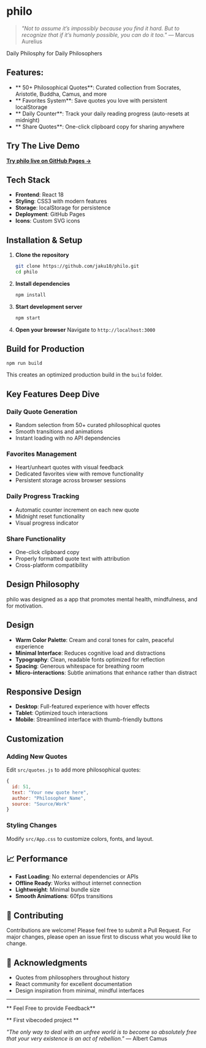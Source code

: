 # philo  

> *"Not to assume it’s impossibly because you find it hard. But to recognize that if it’s humanly possible, you can do it too."* — Marcus Aurelius
> 
Daily Philosphy for Daily Philosophers

##  Features: 

- ** 50+ Philosophical Quotes**: Curated collection from Socrates, Aristotle, Buddha, Camus, and more
- ** Favorites System**: Save quotes you love with persistent localStorage
- ** Daily Counter**: Track your daily reading progress (auto-resets at midnight)
- ** Share Quotes**: One-click clipboard copy for sharing anywhere

## Try The Live Demo

**[Try philo live on GitHub Pages →](https://jaku10.github.io/philo)**

## Tech Stack

- **Frontend**: React 18
- **Styling**: CSS3 with modern features
- **Storage**: localStorage for persistence
- **Deployment**: GitHub Pages
- **Icons**: Custom SVG icons

## Installation & Setup

1. **Clone the repository**
   ```bash
   git clone https://github.com/jaku10/philo.git
   cd philo
   ```

2. **Install dependencies**
   ```bash
   npm install
   ```

3. **Start development server**
   ```bash
   npm start
   ```

4. **Open your browser**
   Navigate to `http://localhost:3000`

## Build for Production

```bash
npm run build
```

This creates an optimized production build in the `build` folder.

## Key Features Deep Dive

### Daily Quote Generation
- Random selection from 50+ curated philosophical quotes
- Smooth transitions and animations
- Instant loading with no API dependencies

### Favorites Management
- Heart/unheart quotes with visual feedback
- Dedicated favorites view with remove functionality
- Persistent storage across browser sessions

### Daily Progress Tracking
- Automatic counter increment on each new quote
- Midnight reset functionality
- Visual progress indicator

### Share Functionality
- One-click clipboard copy
- Properly formatted quote text with attribution
- Cross-platform compatibility

## Design Philosophy

philo was designed as a app that promotes mental health, mindfulness, and for motivation.

## Design
- **Warm Color Palette**: Cream and coral tones for calm, peaceful experience
- **Minimal Interface**: Reduces cognitive load and distractions
- **Typography**: Clean, readable fonts optimized for reflection
- **Spacing**: Generous whitespace for breathing room
- **Micro-interactions**: Subtle animations that enhance rather than distract

##  Responsive Design

- **Desktop**: Full-featured experience with hover effects
- **Tablet**: Optimized touch interactions
- **Mobile**: Streamlined interface with thumb-friendly buttons

## Customization

### Adding New Quotes
Edit `src/quotes.js` to add more philosophical quotes:

```javascript
{
  id: 51,
  text: "Your new quote here",
  author: "Philosopher Name",
  source: "Source/Work"
}
```

### Styling Changes
Modify `src/App.css` to customize colors, fonts, and layout.

## 📈 Performance

- **Fast Loading**: No external dependencies or APIs
- **Offline Ready**: Works without internet connection
- **Lightweight**: Minimal bundle size
- **Smooth Animations**: 60fps transitions

## 🤝 Contributing

Contributions are welcome! Please feel free to submit a Pull Request. For major changes, please open an issue first to discuss what you would like to change.

## 🙏 Acknowledgments

- Quotes from philosophers throughout history
- React community for excellent documentation
- Design inspiration from minimal, mindful interfaces

---

** Feel Free to provide Feedback**

** First vibecoded project **

*"The only way to deal with an unfree world is to become so absolutely free that your very existence is an act of rebellion."* — Albert Camus
